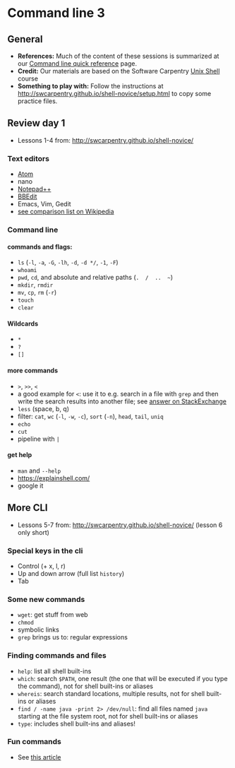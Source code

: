 # Command line 3

## General

* **References:** Much of the content of these sessions is summarized at our [Command line quick reference](command_resources.md) page.
* **Credit:** Our materials are based on the Software Carpentry [Unix Shell](http://swcarpentry.github.io/shell-novice/) course
* **Something to play with:** Follow the instructions at <http://swcarpentry.github.io/shell-novice/setup.html> to copy some practice files.

## Review day 1
* Lessons 1-4 from: http://swcarpentry.github.io/shell-novice/


### Text editors
* [Atom](https://atom.io/)
* nano
* [Notepad++](https://notepad-plus-plus.org/)
* [BBEdit](https://www.barebones.com/products/bbedit/)
* Emacs, Vim, Gedit
* [see comparison list on Wikipedia](https://en.wikipedia.org/wiki/Comparison_of_text_editors)

### Command line

#### commands and flags:
* `ls` (`-l`, `-a`, `-G`, `-lh`, `-d`, `-d */`, `-1`, `-F`)
* `whoami`
* `pwd`, `cd`, and absolute and relative paths (`.  /  ..  ~`)
* `mkdir`, `rmdir`
* `mv`, `cp`, `rm` (`-r`)
* `touch`
* `clear`

#### Wildcards
* `*`
* `?`
* `[]`

#### more commands
* `>`, `>>`, `<`
 * a good example for `<`: use it to e.g. search in a file with `grep` and then write the search results into another file; see [answer on StackExchange](https://unix.stackexchange.com/questions/283374/what-does-the-left-chevron-triangle-bracket-do)  
* `less` (space, b, q)
* filter: `cat`, `wc` (`-l`, `-w`, `-c`), `sort` (`-n`), `head`, `tail`,  `uniq`
* `echo`
* `cut`
* pipeline with `|`

#### get help
* `man` and `--help`
* https://explainshell.com/
* google it

## More CLI

* Lessons 5-7 from: http://swcarpentry.github.io/shell-novice/ (lesson 6 only short)

### Special keys in the cli
* Control (+ x, l, r)
* Up and down arrow (full list `history`)
* Tab

### Some new commands
* `wget`: get stuff from web
* `chmod`
* symbolic links
* `grep` brings us to: regular expressions

### Finding commands and files
* `help`: list all shell built-ins
* `which`: search `$PATH`, one result (the one that will be executed if you type the command), not for shell built-ins or aliases
* `whereis`: search standard locations, multiple results, not for shell built-ins or aliases
* `find / -name java -print 2> /dev/null`: find all files named `java` starting at the file system root, not for shell built-ins or aliases
* `type`: includes shell built-ins and aliases!



### Fun commands
* See [this article](https://www.tecmint.com/20-funny-commands-of-linux-or-linux-is-fun-in-terminal/)
